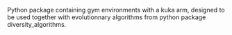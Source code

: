 Python package containing gym environments with a kuka arm, designed to be used together with evolutionnary algorithms from python package diversity_algorithms.